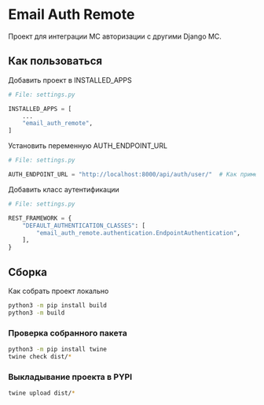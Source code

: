 # Email Auth Remote

Проект для интеграции МС авторизации с другими Django МС.

## Как пользоваться

Добавить проект в INSTALLED_APPS

```python
# File: settings.py

INSTALLED_APPS = [
    ...
    "email_auth_remote",
]
```

Установить переменную AUTH_ENDPOINT_URL

```python
# File: settings.py

AUTH_ENDPOINT_URL = "http://localhost:8000/api/auth/user/"  # Как пример
```

Добавить класс аутентификации

```python
# File: settings.py

REST_FRAMEWORK = {
    "DEFAULT_AUTHENTICATION_CLASSES": [
        "email_auth_remote.authentication.EndpointAuthentication",
    ],
}
```

## Сборка

Как собрать проект локально

```bash
python3 -m pip install build
python3 -m build 
```

### Проверка собранного пакета
```bash
python3 -m pip install twine
twine check dist/*
```

### Выкладывание проекта в PYPI
```bash
twine upload dist/*
```
